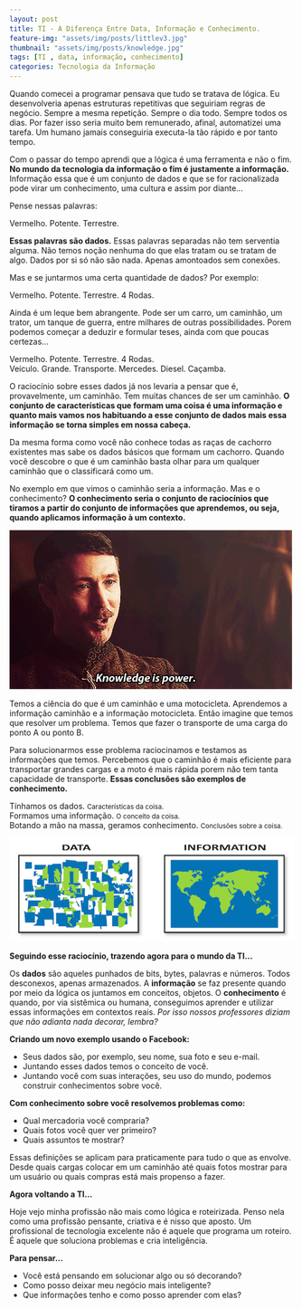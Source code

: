 ```yaml
---
layout: post
title: TI - A Diferença Entre Data, Informação e Conhecimento.
feature-img: "assets/img/posts/littlev3.jpg"
thumbnail: "assets/img/posts/knowledge.jpg"
tags: [TI , data, informação, conhecimento]
categories: Tecnologia da Informação
---
```

Quando comecei a programar pensava que tudo se tratava de lógica. Eu desenvolveria apenas estruturas repetitivas que seguiriam regras de negócio. Sempre a mesma repetição. Sempre o dia todo. Sempre todos os dias. 
Por fazer isso seria muito bem remunerado, afinal, automatizei uma tarefa. Um humano jamais conseguiria executa-la tão rápido e por tanto tempo. 

Com o passar do tempo aprendi que a lógica é uma ferramenta e não o fim. **No mundo da tecnologia da informação o fim é justamente a informação.** Informação essa que é um conjunto de dados e que se for racionalizada pode virar um conhecimento, uma cultura e assim por diante...

Pense nessas palavras:  

<p class="center-hlg">Vermelho. Potente. Terrestre.</p>

**Essas palavras são dados.** Essas palavras separadas não tem serventia alguma. Não temos noção nenhuma do que elas tratam ou se tratam de algo. Dados por si só não são nada. Apenas amontoados sem conexões.

Mas e se juntarmos uma certa quantidade de dados? Por exemplo:

<p class="center-hlg">Vermelho. Potente. Terrestre. 4 Rodas.</p>

Ainda é um leque bem abrangente. Pode ser um carro, um caminhão, um trator, um tanque de guerra, entre milhares de outras possibilidades. Porem podemos começar a deduzir e formular teses, ainda com que poucas certezas...

<p class="center-hlg">Vermelho. Potente. Terrestre. 4 Rodas.<br> Veículo. Grande. Transporte. Mercedes. Diesel. Caçamba.</p>

O raciocínio sobre esses dados já nos levaria a pensar que é, provavelmente, um caminhão. Tem muitas chances de ser um caminhão. **O conjunto de características que formam uma coisa é uma informação e quanto mais vamos nos habituando a esse conjunto de dados mais essa informação se torna simples em nossa cabeça.** 

Da mesma forma como você não conhece todas as raças de cachorro existentes mas sabe os dados básicos que formam um cachorro. Quando você descobre o que é um caminhão basta olhar para um qualquer caminhão que o classificará como um.  

No exemplo em que vimos o caminhão seria a informação. Mas e o conhecimento? **O conhecimento seria o conjunto de raciocínios que tiramos a partir do conjunto de informações que aprendemos, ou seja, quando aplicamos informação à um contexto.**

![Knowledge is power](/assets/img/posts/knowledge_power.gif "Knowledge is power") 

Temos a ciência do que é um caminhão e uma motocicleta. Aprendemos a informação caminhão e a informação motocicleta. Então imagine que temos que resolver um problema. Temos que fazer o transporte de uma carga do ponto A ou ponto B. 

Para solucionarmos esse problema raciocinamos e testamos as informações que temos. Percebemos que o caminhão é mais eficiente para transportar grandes cargas e a moto é mais rápida porem não tem tanta capacidade de transporte. **Essas conclusões são exemplos de conhecimento.** 

<p class="center-hlg">
Tínhamos os dados. <small>Características da coisa.</small><br>
Formamos uma informação. <small>O conceito da coisa.</small><br>
Botando a mão na massa, geramos conhecimento. <small>Conclusões sobre a coisa.</small><br> 
</p>

![Knowledge is power](/assets/img/posts/datavsinfo.png "Knowledge is power")

**Seguindo esse raciocínio, trazendo agora para o mundo da TI...**


Os **dados** são aqueles punhados de bits, bytes, palavras e números. Todos desconexos, apenas armazenados. 
A **informação** se faz presente quando por meio da lógica os juntamos em conceitos, objetos. O **conhecimento** é quando, por via sistêmica ou humana, conseguimos aprender e utilizar essas informações em contextos reais. *Por isso nossos professores diziam que não adianta nada decorar, lembra?*


**Criando um novo exemplo usando o Facebook:**
* Seus dados são, por exemplo, seu nome, sua foto e seu e-mail.
* Juntando esses dados temos o conceito de você.
* Juntando você com suas interações, seu uso do mundo, podemos construir conhecimentos sobre você.

**Com conhecimento sobre você resolvemos problemas como:**
* Qual mercadoria você compraria?
* Quais fotos você quer ver primeiro?
* Quais assuntos te mostrar?

Essas definições se aplicam para praticamente para tudo o que as envolve. Desde quais cargas colocar em um caminhão até quais fotos mostrar para um usuário ou quais compras está mais propenso a fazer.

**Agora voltando a TI...**

Hoje vejo minha profissão não mais como lógica e roteirizada. Penso nela como uma profissão pensante, criativa e é nisso que aposto. Um profissional de tecnologia excelente não é aquele que programa um roteiro. É aquele que soluciona problemas e cria inteligência. 

**Para pensar...**

* Você está pensando em solucionar algo ou só decorando? 
* Como posso deixar meu negócio mais inteligente? 
* Que informações tenho e como posso aprender com elas?
